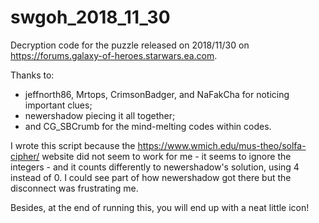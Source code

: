 # swgoh_2018_11_30
Decryption code for the puzzle released on 2018/11/30 on https://forums.galaxy-of-heroes.starwars.ea.com.

Thanks to: 
 - jeffnorth86, Mrtops, CrimsonBadger, and NaFakCha for noticing important clues;
 - newershadow piecing it all together;
 - and CG_SBCrumb for the mind-melting codes within codes.
 
I wrote this script because the https://www.wmich.edu/mus-theo/solfa-cipher/ website did not seem to work for me - it seems to ignore the integers - and it counts differently to newershadow's solution, using 4 instead of 0. I could see part of how newershadow got there but the disconnect was frustrating me.
 
Besides, at the end of running this, you will end up with a neat little icon!
